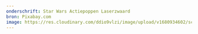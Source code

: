 ```yaml
---
onderschrift: Star Wars Actiepoppen Laserzwaard
bron: Pixabay.com
image: https://res.cloudinary.com/ddio9vlzi/image/upload/v1680934602/sciencegeek/posts/star-wars-actiepoppen-laserzwaard.jpg
---
```

